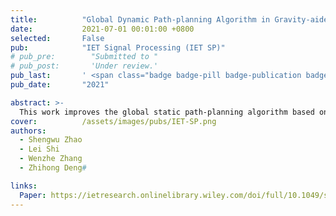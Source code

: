 ```yaml
---
title:          "Global Dynamic Path-planning Algorithm in Gravity-aided Inertial Navigation System"
date:           2021-07-01 00:01:00 +0800
selected:       False
pub:            "IET Signal Processing (IET SP)"
# pub_pre:        "Submitted to "
# pub_post:       'Under review.'
pub_last:       ' <span class="badge badge-pill badge-publication badge-info">Journal</span>'
pub_date:       "2021"

abstract: >-
  This work improves the global static path-planning algorithm based on the A* algorithm, and the local dynamic path-planning algorithm based on dynamic window approach (DWA). The simulation results show that the global dynamic path-planning algorithm proposed can realise obstacle-free navigation of the underwater vehicle.
cover:          /assets/images/pubs/IET-SP.png
authors:
  - Shengwu Zhao
  - Lei Shi
  - Wenzhe Zhang
  - Zhihong Deng#

links:
  Paper: https://ietresearch.onlinelibrary.wiley.com/doi/full/10.1049/sil2.12056
---
```

